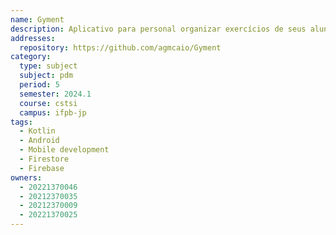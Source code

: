 ```yaml
---
name: Gyment
description: Aplicativo para personal organizar exercícios de seus alunos.
addresses:
  repository: https://github.com/agmcaio/Gyment
category:
  type: subject
  subject: pdm
  period: 5
  semester: 2024.1
  course: cstsi
  campus: ifpb-jp
tags:
  - Kotlin
  - Android
  - Mobile development
  - Firestore
  - Firebase
owners:
  - 20221370046
  - 20212370035
  - 20212370009
  - 20221370025
---
```

